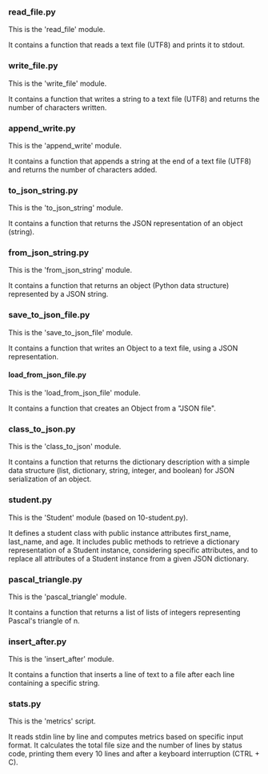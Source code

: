 ### read_file.py
This is the 'read_file' module.

It contains a function that reads a text file (UTF8) and prints it to stdout.

### write_file.py
This is the 'write_file' module.

It contains a function that writes a string to a text file (UTF8) and returns the number of characters written.

### append_write.py
This is the 'append_write' module.

It contains a function that appends a string at the end of a text file (UTF8) and returns the number of characters added.

### to_json_string.py
This is the 'to_json_string' module.

It contains a function that returns the JSON representation of an object (string).

### from_json_string.py
This is the 'from_json_string' module.

It contains a function that returns an object (Python data structure) represented by a JSON string.

### save_to_json_file.py
This is the 'save_to_json_file' module.

It contains a function that writes an Object to a text file, using a JSON representation.

#### load_from_json_file.py
This is the 'load_from_json_file' module.

It contains a function that creates an Object from a "JSON file".

### class_to_json.py
This is the 'class_to_json' module.

It contains a function that returns the dictionary description with a simple data structure (list, dictionary, string, integer, and boolean) for JSON serialization of an object.

### student.py
This is the 'Student' module (based on 10-student.py).

It defines a student class with public instance attributes first_name, last_name, and age. It includes public methods to retrieve a dictionary representation of a Student instance, considering specific attributes, and to replace all attributes of a Student instance from a given JSON dictionary.

### pascal_triangle.py
This is the 'pascal_triangle' module.

It contains a function that returns a list of lists of integers representing Pascal's triangle of n.

### insert_after.py
This is the 'insert_after' module.

It contains a function that inserts a line of text to a file after each line containing a specific string.

### stats.py
This is the 'metrics' script.

It reads stdin line by line and computes metrics based on specific input format. It calculates the total file size and the number of lines by status code, printing them every 10 lines and after a keyboard interruption (CTRL + C).

